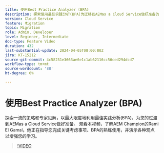 ```yaml
---
title: 使用Best Practice Analyzer (BPA)
description: 探索使用最佳实践分析(BPA)为迁移到AEMas a Cloud Service做好准备的策略。
version: Cloud Service
feature: Migration
topic: Migration
role: Admin, Developer
level: Beginner, Intermediate
doc-type: Feature Video
duration: 432
last-substantial-update: 2024-04-05T00:00:00Z
jira: KT-15212
source-git-commit: 4c58231e3663ae6e1c1ab62116cc56ced294dcd7
workflow-type: tm+mt
source-wordcount: '88'
ht-degree: 0%

---
```



# 使用Best Practice Analyzer (BPA)

探索一流的策略和专家见解，以最大限度地利用最佳实践分析(BPA)，为您的过渡到AEMas a Cloud Service做好准备。 观看本视频，了解AEM Champion的Rami El Gamal，他正在指导您完成关键考虑事项、BPA的熟练使用，并演示各种观点以增强您的学习。

>[!VIDEO](https://video.tv.adobe.com/v/3428022/?learn=on)
